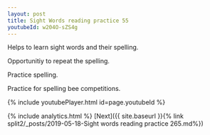 ```yaml
---
layout: post
title: Sight Words reading practice 55
youtubeId: w204O-sZS4g
---
```

 
 
Helps to learn sight words and their spelling.

Opportunitiy to repeat the spelling. 

Practice spelling. 
 
Practice for spelling bee competitions. 
 
{% include youtubePlayer.html id=page.youtubeId %}
 
 
{% include analytics.html %} 
[Next]({{ site.baseurl }}{% link  split2/_posts/2019-05-18-Sight words reading practice 265.md%})
 
